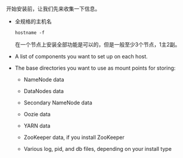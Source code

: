 开始安装前，让我们先来收集一下信息。

* 全规格的主机名

  ```
  hostname -f
  ```

  在一个节点上安装全部功能是可以的，但是一般至少3个节点，1主2副。

* A list of components you want to set up on each host.

* The base directories you want to use as mount points for storing:

  * NameNode data

  * DataNodes data

  * Secondary NameNode data

  * Oozie data

  * YARN data

  * ZooKeeper data, if you install ZooKeeper

  * Various log, pid, and db files, depending on your install type



